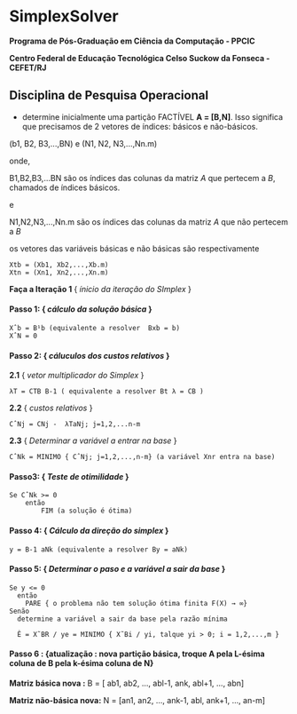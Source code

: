 # SimplexSolver

**Programa de Pós-Graduação em Ciência da Computação - PPCIC**

**Centro Federal de Educação Tecnológica Celso Suckow da Fonseca - CEFET/RJ**

## Disciplina de Pesquisa Operacional


- determine inicialmente uma partição FACTÍVEL **A = [B,N]**. Isso significa que precisamos de 2 vetores
de índices: básicos e não-básicos.

(b1, B2, B3,...,BN) e (N1, N2, N3,...,Nn.m)

onde,

B1,B2,B3,...BN são os índices das colunas da matriz *A* que pertecem a *B*, chamados de índices básicos.

e

N1,N2,N3,...,Nn.m são os índices das colunas da matriz *A* que não pertecem a *B*

os vetores das variáveis básicas e não básicas são respectivamente

    Xtb = (Xb1, Xb2,...,Xb.m)
    Xtn = (Xn1, Xn2,...,Xn.m)

**Faça a Iteração 1** { *ínicio da iteração do SImplex* }

#### Passo 1: { *cálculo da solução básica* }

    Xˆb = B¹b (equivalente a resolver  Bxb = b)
    XˆN = 0

#### Passo 2: { *cáluculos dos custos relativos* }

**2.1** { *vetor multiplicador do Simplex* }

    λT = CTB B-1 ( equivalente a resolver Bt λ = CB )

**2.2** { *custos relativos* }

    CˆNj = CNj -  λTaNj; j=1,2,...n-m

**2.3** { *Determinar a variável a entrar na base* }

    CˆNk = MINIMO { CˆNj; j=1,2,...,n-m} (a variável Xnr entra na base)

#### Passo3: { *Teste de otimilidade* }

    Se CˆNk >= 0
        então
            FIM (a solução é ótima)

#### Passo 4: { *Cálculo da direção do simplex* }

    y = B-1 aNk (equivalente a resolver By = aNk)

#### Passo 5: { *Determinar o paso e a variável a sair da base* }

    Se y <= 0
      então
        PARE { o problema não tem solução ótima finita F(X) → ∞}
    Senão
      determine a variável a sair da base pela razão mínima

      Ê = X˜BR / ye = MINIMO { X˜Bi / yi, talque yi > 0; i = 1,2,...,m }

#### Passo 6 : {atualização : nova partição básica, troque A pela L-ésima coluna de B pela k-ésima coluna de N}

**Matriz básica nova :**
B = [ ab1, ab2, ..., abl-1, ank, abl+1, ..., abn]

**Matriz não-básica nova:**
N = [an1, an2, ..., ank-1, abl, ank+1, ..., an-m]


